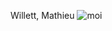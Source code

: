 Willett, Mathieu
![moi](https://github.com/mathieuwillett/h24-v11_inspirations_willett/assets/143769896/8a9fbcb7-626e-4142-a5d5-c63ed57d9280)
